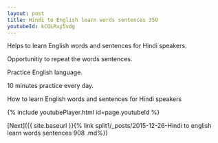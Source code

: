 ```yaml
---
layout: post
title: Hindi to English learn words sentences 350 
youtubeId: kCQLRxy5vdg
---
```

 
 
Helps to learn English words and sentences for Hindi speakers.

Opportunitiy to repeat the words sentences. 

Practice English language. 
 
10 minutes practice every day. 
 
How to learn English words and sentences for Hindi speakers 
 
{% include youtubePlayer.html id=page.youtubeId %}
 
 
[Next]({{ site.baseurl }}{% link  split1/_posts/2015-12-26-Hindi to english learn words sentences 908 .md%})
 
